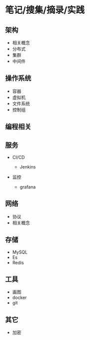 # 笔记/搜集/摘录/实践

## 架构
- 相关概念
- 分布式
- 集群
- 中间件


## 操作系统
- 容器
- 虚拟机
- 文件系统
- 控制组

## 编程相关


## 服务
- CI/CD
    - Jenkins

- 监控
    - grafana


## 网络
- 协议
- 相关概念


## 存储
- MySQL
- Es
- Redis


## 工具
- 画图
- docker
- git


## 其它
- 加密